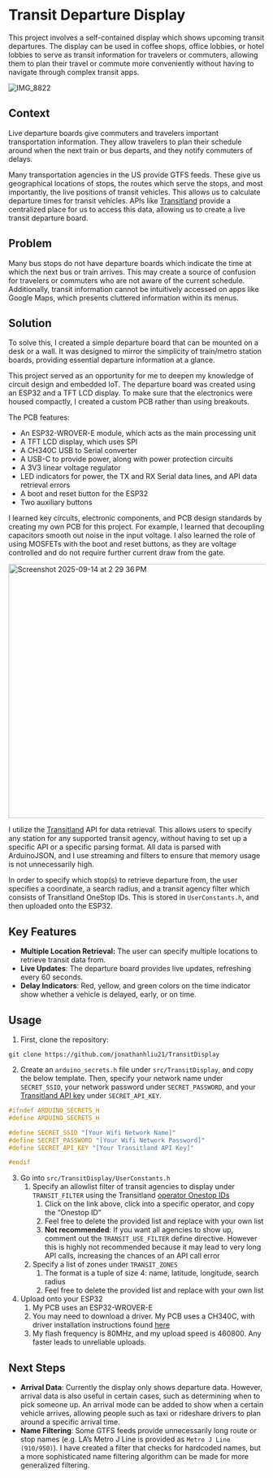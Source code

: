 # Transit Departure Display

This project involves a self-contained display which shows upcoming transit departures. The display can be used in coffee shops, office lobbies, or hotel lobbies to serve as transit information for travelers or commuters, allowing them to plan their travel or commute more conveniently without having to navigate through complex transit apps.

![IMG_8822](https://github.com/user-attachments/assets/6282f56d-d886-4ed4-bb06-226dd19f8674)

## Context

Live departure boards give commuters and travelers important transportation information. They allow travelers to plan their schedule around when the next train or bus departs, and they notify commuters of delays.

Many transportation agencies in the US provide GTFS feeds. These give us geographical locations of stops, the routes which serve the stops, and most importantly, the live positions of transit vehicles. This allows us to calculate departure times for transit vehicles. APIs like [Transitland](https://www.transit.land/) provide a centralized place for us to access this data, allowing us to create a live transit departure board.

## Problem

Many bus stops do not have departure boards which indicate the time at which the next bus or train arrives. This may create a source of confusion for travelers or commuters who are not aware of the current schedule. Additionally, transit information cannot be intuitively accessed on apps like Google Maps, which presents cluttered information within its menus.

## Solution

To solve this, I created a simple departure board that can be mounted on a desk or a wall. It was designed to mirror the simplicity of train/metro station boards, providing essential departure information at a glance.

This project served as an opportunity for me to deepen my knowledge of circuit design and embedded IoT. The departure board was created using an ESP32 and a TFT LCD display. To make sure that the electronics were housed compactly, I created a custom PCB rather than using breakouts.

The PCB features:

* An ESP32-WROVER-E module, which acts as the main processing unit  
* A TFT LCD display, which uses SPI  
* A CH340C USB to Serial converter  
* A USB-C to provide power, along with power protection circuits
* A 3V3 linear voltage regulator  
* LED indicators for power, the TX and RX Serial data lines, and API data retrieval errors  
* A boot and reset button for the ESP32
* Two auxiliary buttons

I learned key circuits, electronic components, and PCB design standards by creating my own PCB for this project. For example, I learned that decoupling capacitors smooth out noise in the input voltage. I also learned the role of using MOSFETs with the boot and reset buttons, as they are voltage controlled and do not require further current draw from the gate.

<img width="640" height="500" alt="Screenshot 2025-09-14 at 2 29 36 PM" src="https://github.com/user-attachments/assets/aff57fec-bea0-4c9a-ad31-f08fa1476205" />


I utilize the [Transitland](https://www.transit.land/) API for data retrieval. This allows users to specify any station for any supported transit agency, without having to set up a specific API or a specific parsing format. All data is parsed with ArduinoJSON, and I use streaming and filters to ensure that memory usage is not unnecessarily high.

In order to specify which stop(s) to retrieve departure from, the user specifies a coordinate, a search radius, and a transit agency filter which consists of Transitland OneStop IDs. This is stored in `UserConstants.h`, and then uploaded onto the ESP32.

## Key Features

* **Multiple Location Retrieval:** The user can specify multiple locations to retrieve transit data from.  
* **Live Updates**: The departure board provides live updates, refreshing every 60 seconds.  
* **Delay Indicators**: Red, yellow, and green colors on the time indicator show whether a vehicle is delayed, early, or on time.

## Usage

1. First, clone the repository:

```  
git clone https://github.com/jonathanhliu21/TransitDisplay  
```

2. Create an `arduino_secrets.h` file under `src/TransitDisplay`, and copy the below template. Then, specify your network name under `SECRET_SSID`, your network password under `SECRET_PASSWORD`, and your [Transitland API key](https://www.transit.land/documentation/#signing-up-for-an-api-key) under `SECRET_API_KEY`.

```cpp  
#ifndef ARDUINO_SECRETS_H  
#define ARDUINO_SECRETS_H

#define SECRET_SSID "[Your Wifi Network Name]"  
#define SECRET_PASSWORD "[Your Wifi Network Password]"  
#define SECRET_API_KEY "[Your Transitland API Key]"

#endif  
```

3. Go into `src/TransitDisplay/UserConstants.h`  
   1. Specify an allowlist filter of transit agencies to display under `TRANSIT_FILTER` using the Transitland [operator Onestop IDs](https://www.transit.land/operators)  
      1. Click on the link above, click into a specific operator, and copy the “Onestop ID”  
      2. Feel free to delete the provided list and replace with your own list  
      3. **Not recommended**: If you want all agencies to show up, comment out the `TRANSIT_USE_FILTER` define directive. However this is highly not recommended because it may lead to very long API calls, increasing the chances of an API call error  
   2. Specify a list of zones under `TRANSIT_ZONES`  
      1. The format is a tuple of size 4: name, latitude, longitude, search radius  
      2. Feel free to delete the provided list and replace with your own list  
4. Upload onto your ESP32  
   1. My PCB uses an ESP32-WROVER-E  
   2. You may need to download a driver. My PCB uses a CH340C, with driver installation instructions found [here](https://learn.sparkfun.com/tutorials/how-to-install-ch340-drivers/all)  
   3. My flash frequency is 80MHz, and my upload speed is 460800\. Any faster leads to unreliable uploads.

## Next Steps

* **Arrival Data**: Currently the display only shows departure data. However, arrival data is also useful in certain cases, such as determining when to pick someone up. An arrival mode can be added to show when a certain vehicle arrives, allowing people such as taxi or rideshare drivers to plan around a specific arrival time.
* **Name Filtering**: Some GTFS feeds provide unnecessarily long route or stop names (e.g. LA’s Metro J Line is provided as `Metro J Line (910/950)`). I have created a filter that checks for hardcoded names, but a more sophisticated name filtering algorithm can be made for more generalized filtering.  
